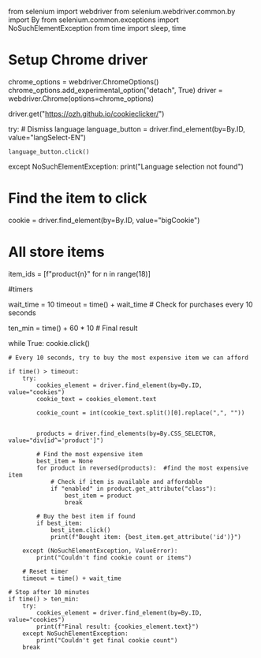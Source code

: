 
from selenium import webdriver
from selenium.webdriver.common.by import By
from selenium.common.exceptions import NoSuchElementException
from time import sleep, time

# Setup Chrome driver
chrome_options = webdriver.ChromeOptions()
chrome_options.add_experimental_option("detach", True)
driver = webdriver.Chrome(options=chrome_options)

driver.get("https://ozh.github.io/cookieclicker/")


try:
    # Dismiss language
    language_button = driver.find_element(by=By.ID, value="langSelect-EN")
    
    language_button.click()
    
except NoSuchElementException:
    print("Language selection not found")



# Find the item to click
cookie = driver.find_element(by=By.ID, value="bigCookie")

# All store items 
item_ids = [f"product{n}" for n in range(18)]

#timers

wait_time = 10 
timeout = time() + wait_time  # Check for purchases every 10 seconds

ten_min = time() + 60 * 10 # Final result


while True:
    cookie.click()

    # Every 10 seconds, try to buy the most expensive item we can afford
    
    if time() > timeout:
        try:
            cookies_element = driver.find_element(by=By.ID, value="cookies")
            cookie_text = cookies_element.text
            
            cookie_count = int(cookie_text.split()[0].replace(",", ""))

            
            products = driver.find_elements(by=By.CSS_SELECTOR, value="div[id^='product']")

            # Find the most expensive item 
            best_item = None
            for product in reversed(products):  #find the most expensive item
                # Check if item is available and affordable 
                if "enabled" in product.get_attribute("class"):
                    best_item = product
                    break

            # Buy the best item if found
            if best_item:
                best_item.click()
                print(f"Bought item: {best_item.get_attribute('id')}")

        except (NoSuchElementException, ValueError):
            print("Couldn't find cookie count or items")

        # Reset timer
        timeout = time() + wait_time

    # Stop after 10 minutes
    if time() > ten_min:
        try:
            cookies_element = driver.find_element(by=By.ID, value="cookies")
            print(f"Final result: {cookies_element.text}")
        except NoSuchElementException:
            print("Couldn't get final cookie count")
        break